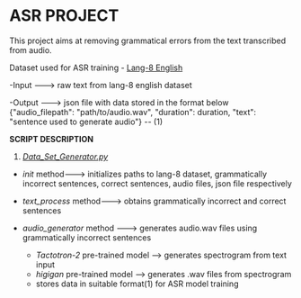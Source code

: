 # ASR PROJECT

This project aims at removing grammatical errors from the text transcribed from audio.

Dataset used for ASR training - [Lang-8 English](https://sites.google.com/site/naistlang8corpora/)

-Input ---> raw text from lang-8 english dataset

-Output ---> json file with data stored in the format below
  {"audio_filepath": "path/to/audio.wav", "duration": duration, "text": "sentence used to generate audio"} -- (1)

**SCRIPT DESCRIPTION**

1. _[Data_Set_Generator.py](https://github.com/askaydevs/ITN_Phore/blob/asr/asr_ask/scripts/DataGenerator.py)_

  * _init_ method---> initializes paths to lang-8 dataset, grammatically incorrect sentences, correct sentences, audio files, json file respectively
 
  * _text_process_ method---> obtains grammatically incorrect and correct sentences

  * _audio_generator_ method ---> generates audio.wav files using grammatically incorrect sentences
    * _Tactotron-2_ pre-trained model --> generates spectrogram from text input
    * _higigan_ pre-trained model --> generates .wav files from spectrogram
    * stores data in suitable format(1) for ASR model training
